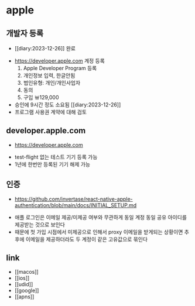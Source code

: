 # apple

## 개발자 등록
+ [[diary:2023-12-26]] 완료
- https://developer.apple.com 계정 등록
  1. Apple Developer Program 등록
  2. 개인정보 입력, 한글안됨
  3. 법인유형:  개인/개인사업자
  4. 동의
  5. 구입 ￦129,000
- 승인에 9시간 정도 소요됨 [[diary:2023-12-26]]
- 프로그램 사용권 계약에 대해 검토 

## developer.apple.com
+ https://developer.apple.com
- test-flight 없는 테스트 기기 등록 가능
- 1년에 한번만 등록된 기기 해제 가능

## 인증
+ https://github.com/invertase/react-native-apple-authentication/blob/main/docs/INITIAL_SETUP.md
- 애플 로그인은 이메일 제공/미제공 여부와 무관하게 동일 계정 동일 공유 아이디를 제공받는 것으로 보인다
- 때문에 첫 가입 시점에서 미제공으로 인해서 proxy 이메일을 받게되는 상황이면 추후에 이메일을 제공하더라도 두 계정이 같은 고유값으로 묶인다

## link
- [[macos]]
- [[ios]]
- [[udid]]
- [[google]]
- [[apns]]
